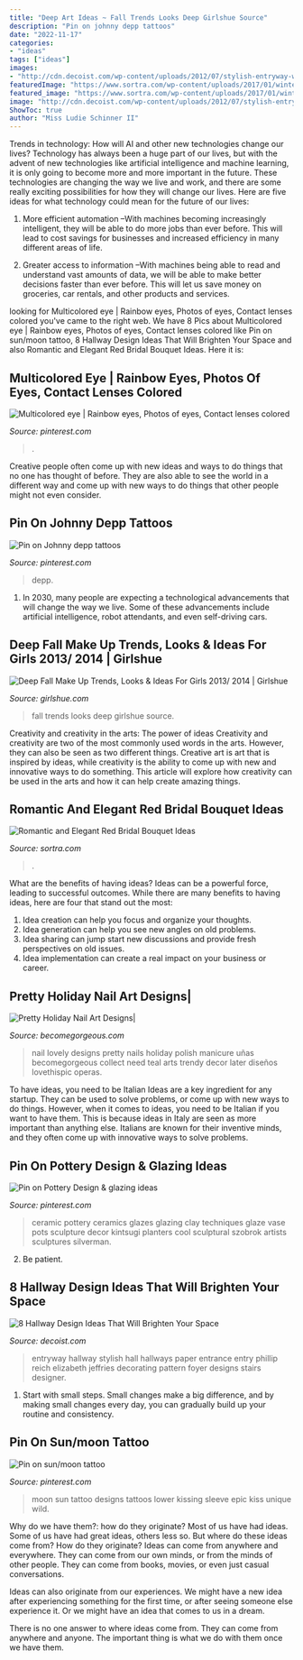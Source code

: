 ```yaml
---
title: "Deep Art Ideas ~ Fall Trends Looks Deep Girlshue Source"
description: "Pin on johnny depp tattoos"
date: "2022-11-17"
categories:
- "ideas"
tags: ["ideas"]
images:
- "http://cdn.decoist.com/wp-content/uploads/2012/07/stylish-entryway-wallpaper.jpg"
featuredImage: "https://www.sortra.com/wp-content/uploads/2017/01/winter-bouquets53.jpg"
featured_image: "https://www.sortra.com/wp-content/uploads/2017/01/winter-bouquets53.jpg"
image: "http://cdn.decoist.com/wp-content/uploads/2012/07/stylish-entryway-wallpaper.jpg"
ShowToc: true
author: "Miss Ludie Schinner II"
---
```



Trends in technology: How will AI and other new technologies change our lives?
Technology has always been a huge part of our lives, but with the advent of new technologies like artificial intelligence and machine learning, it is only going to become more and more important in the future. These technologies are changing the way we live and work, and there are some really exciting possibilities for how they will change our lives. Here are five ideas for what technology could mean for the future of our lives:
1. More efficient automation –With machines becoming increasingly intelligent, they will be able to do more jobs than ever before. This will lead to cost savings for businesses and increased efficiency in many different areas of life.

2. Greater access to information –With machines being able to read and understand vast amounts of data, we will be able to make better decisions faster than ever before. This will let us save money on groceries, car rentals, and other products and services.

	

		
looking for Multicolored eye | Rainbow eyes, Photos of eyes, Contact lenses colored you've came to the right web. We have 8 Pics about Multicolored eye | Rainbow eyes, Photos of eyes, Contact lenses colored like Pin on sun/moon tattoo, 8 Hallway Design Ideas That Will Brighten Your Space and also Romantic and Elegant Red Bridal Bouquet Ideas. Here it is:
		
    
## Multicolored Eye | Rainbow Eyes, Photos Of Eyes, Contact Lenses Colored

<img loading=lazy src="https://i.pinimg.com/736x/28/2d/aa/282daae96240160826034517343f04ea--rainbow-eyes-rainbow-colors.jpg" onerror="this.onerror=null;this.src='https://tse1.mm.bing.net/th?id=OIP.JuX1Y--u67r-XzVtmwmazgHaEo&amp;pid=15.1';" alt="Multicolored eye | Rainbow eyes, Photos of eyes, Contact lenses colored">

_Source: pinterest.com_

>. 

	

Creative people often come up with new ideas and ways to do things that no one has thought of before. They are also able to see the world in a different way and come up with new ways to do things that other people might not even consider.

    
## Pin On Johnny Depp Tattoos

<img loading=lazy src="https://i.pinimg.com/736x/3e/fe/3c/3efe3ca30f42357f9f8b310f638195a5.jpg" onerror="this.onerror=null;this.src='https://tse4.mm.bing.net/th?id=OIP.L0y0xV9F6_s42xMOUitrCQHaJQ&amp;pid=15.1';" alt="Pin on Johnny depp tattoos">

_Source: pinterest.com_

>depp. 

	

1. In 2030, many people are expecting a technological advancements that will change the way we live. Some of these advancements include artificial intelligence, robot attendants, and even self-driving cars. 

    
## Deep Fall Make Up Trends, Looks &amp; Ideas For Girls 2013/ 2014 | Girlshue

<img loading=lazy src="https://www.girlshue.com/wp-content/uploads/2016/07/unnamed-file-5903.jpg" onerror="this.onerror=null;this.src='https://tse2.mm.bing.net/th?id=OIP.f3ImJ97aTnt96cdnRKMG1AHaLz&amp;pid=15.1';" alt="Deep Fall Make Up Trends, Looks &amp; Ideas For Girls 2013/ 2014 | Girlshue">

_Source: girlshue.com_

>fall trends looks deep girlshue source. 

	

Creativity and creativity in the arts: The power of ideas
Creativity and creativity are two of the most commonly used words in the arts. However, they can also be seen as two different things. Creative art is art that is inspired by ideas, while creativity is the ability to come up with new and innovative ways to do something. This article will explore how creativity can be used in the arts and how it can help create amazing things.

    
## Romantic And Elegant Red Bridal Bouquet Ideas

<img loading=lazy src="https://www.sortra.com/wp-content/uploads/2017/01/winter-bouquets53.jpg" onerror="this.onerror=null;this.src='https://tse3.mm.bing.net/th?id=OIP.ciglVU8bRbd40cyUYEVt7QHaLH&amp;pid=15.1';" alt="Romantic and Elegant Red Bridal Bouquet Ideas">

_Source: sortra.com_

>. 

	

What are the benefits of having ideas?
Ideas can be a powerful force, leading to successful outcomes. While there are many benefits to having ideas, here are four that stand out the most: 
1. Idea creation can help you focus and organize your thoughts.
2. Idea generation can help you see new angles on old problems.
3. Idea sharing can jump start new discussions and provide fresh perspectives on old issues. 
4. Idea implementation can create a real impact on your business or career.

    
## Pretty Holiday Nail Art Designs|

<img loading=lazy src="http://static.becomegorgeous.com/img/arts/2011/Jul/12/4949/lovely_nail_art.jpg" onerror="this.onerror=null;this.src='https://tse1.mm.bing.net/th?id=OIP.Uj7C0VkfLr0chFmBkOHu2AHaJ4&amp;pid=15.1';" alt="Pretty Holiday Nail Art Designs|">

_Source: becomegorgeous.com_

>nail lovely designs pretty nails holiday polish manicure uñas becomegorgeous collect need teal arts trendy decor later diseños lovethispic operas. 

	

To have ideas, you need to be Italian
Ideas are a key ingredient for any startup. They can be used to solve problems, or come up with new ways to do things. However, when it comes to ideas, you need to be Italian if you want to have them. This is because ideas in Italy are seen as more important than anything else. Italians are known for their inventive minds, and they often come up with innovative ways to solve problems.

    
## Pin On Pottery Design &amp; Glazing Ideas

<img loading=lazy src="https://i.pinimg.com/736x/3a/4f/95/3a4f95e5f3f5b5bafcd4736593b12ae0.jpg" onerror="this.onerror=null;this.src='https://tse1.mm.bing.net/th?id=OIP.7Q9j4VKasGpeiA2JRWdo0gHaHs&amp;pid=15.1';" alt="Pin on Pottery Design &amp; glazing ideas">

_Source: pinterest.com_

>ceramic pottery ceramics glazes glazing clay techniques glaze vase pots sculpture decor kintsugi planters cool sculptural szobrok artists sculptures silverman. 

	

2. Be patient.

    
## 8 Hallway Design Ideas That Will Brighten Your Space

<img loading=lazy src="http://cdn.decoist.com/wp-content/uploads/2012/07/stylish-entryway-wallpaper.jpg" onerror="this.onerror=null;this.src='https://tse1.mm.bing.net/th?id=OIP.w7PgLzmrxAJ-Coz0KKVP7wHaJ3&amp;pid=15.1';" alt="8 Hallway Design Ideas That Will Brighten Your Space">

_Source: decoist.com_

>entryway hallway stylish hall hallways paper entrance entry phillip reich elizabeth jeffries decorating pattern foyer designs stairs designer. 

	

1. Start with small steps. Small changes make a big difference, and by making small changes every day, you can gradually build up your routine and consistency.

    
## Pin On Sun/moon Tattoo

<img loading=lazy src="https://i.pinimg.com/736x/73/8d/4b/738d4b65feb6035fec946396de30f3bf--cup-of-tea-make-your-mark.jpg" onerror="this.onerror=null;this.src='https://tse1.mm.bing.net/th?id=OIP.AyyiO7cHq1Fi6iIuqVJ4tQHaJ4&amp;pid=15.1';" alt="Pin on sun/moon tattoo">

_Source: pinterest.com_

>moon sun tattoo designs tattoos lower kissing sleeve epic kiss unique wild. 

	

Why do we have them?: how do they originate?
Most of us have had ideas. Some of us have had great ideas, others less so. But where do these ideas come from? How do they originate?
Ideas can come from anywhere and everywhere. They can come from our own minds, or from the minds of other people. They can come from books, movies, or even just casual conversations.

Ideas can also originate from our experiences. We might have a new idea after experiencing something for the first time, or after seeing someone else experience it. Or we might have an idea that comes to us in a dream.

There is no one answer to where ideas come from. They can come from anywhere and anyone. The important thing is what we do with them once we have them.

